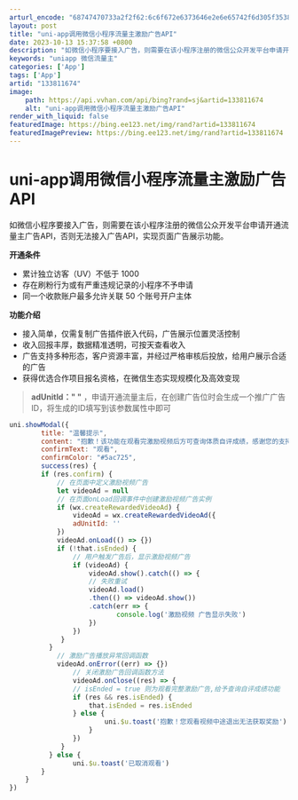 ```yaml
---
arturl_encode: "68747470733a2f2f62:6c6f672e6373646e2e6e65742f6d305f35383638333434392f:61727469636c652f64657461696c732f313333383131363734"
layout: post
title: "uni-app调用微信小程序流量主激励广告API"
date: 2023-10-13 15:37:58 +0800
description: "如微信小程序要接入广告，则需要在该小程序注册的微信公众开发平台申请开通流量主广告API，否则无法接入"
keywords: "uniapp 微信流量主"
categories: ['App']
tags: ['App']
artid: "133811674"
image:
    path: https://api.vvhan.com/api/bing?rand=sj&artid=133811674
    alt: "uni-app调用微信小程序流量主激励广告API"
render_with_liquid: false
featuredImage: https://bing.ee123.net/img/rand?artid=133811674
featuredImagePreview: https://bing.ee123.net/img/rand?artid=133811674
---
```


# uni-app调用微信小程序流量主激励广告API

如微信小程序要接入广告，则需要在该小程序注册的微信公众开发平台申请开通流量主广告API，否则无法接入广告API，实现页面广告展示功能。

**开通条件**

* 累计独立访客（UV）不低于 1000
* 存在刷粉行为或有严重违规记录的小程序不予申请
* 同一个收款账户最多允许关联 50 个账号开户主体

**功能介绍**

* 接入简单，仅需复制广告插件嵌入代码，广告展示位置灵活控制
* 收入回报丰厚，数据精准透明，可按天查看收入
* 广告支持多种形态，客户资源丰富，并经过严格审核后投放，给用户展示合适的广告
* 获得优选合作项目报名资格，在微信生态实现规模化及高效变现

> **adUnitId：" "**
> ，申请开通流量主后，在创建广告位时会生成一个推广广告ID，将生成的ID填写到该参数属性中即可

```javascript
uni.showModal({
		title: "温馨提示",
		content: "抱歉！该功能在观看完激励视频后方可查询体质自评成绩，感谢您的支持。",
		confirmText: "观看",
		confirmColor: "#5ac725",
		success(res) {
		if (res.confirm) {
			// 在页面中定义激励视频广告
			let videoAd = null
			// 在页面onLoad回调事件中创建激励视频广告实例
			if (wx.createRewardedVideoAd) {
				videoAd = wx.createRewardedVideoAd({
				adUnitId: ''
			})
			videoAd.onLoad(() => {})
			if (!that.isEnded) {
				// 用户触发广告后，显示激励视频广告
				if (videoAd) {
					videoAd.show().catch(() => {
					// 失败重试
					videoAd.load()
					.then(() => videoAd.show())
					.catch(err => {
						   console.log('激励视频 广告显示失败')
					})
				})
			 }
		  }
			// 激励广告播放异常回调函数
			videoAd.onError((err) => {})
				// 关闭激励广告回调函数方法
				videoAd.onClose((res) => {
				// isEnded = true 则为观看完整激励广告,给予查询自评成绩功能
				if (res && res.isEnded) {
					that.isEnded = res.isEnded
				} else {
						uni.$u.toast('抱歉！您观看视频中途退出无法获取奖励')
					}
				})
			 }
		  } else {
				uni.$u.toast('已取消观看')
		}
	}
})
```